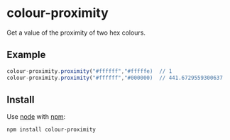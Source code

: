# colour-proximity

Get a value of the proximity of two hex colours.

## Example

```javascript
colour-proximity.proximity("#ffffff","#fffffe)	// 1
colour-proximity.proximity("#ffffff","#000000)	// 441.6729559300637
```

## Install

Use [node](http://nodejs.org) with [npm](http://npmjs.org):

	npm install colour-proximity



